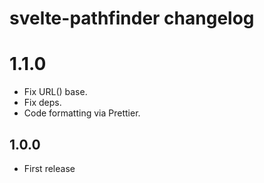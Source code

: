 # svelte-pathfinder changelog

# 1.1.0

* Fix URL() base.
* Fix deps.
* Code formatting via Prettier.

## 1.0.0

* First release

